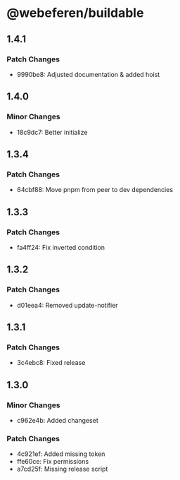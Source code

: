 # @webeferen/buildable

## 1.4.1

### Patch Changes

- 9990be8: Adjusted documentation & added hoist

## 1.4.0

### Minor Changes

- 18c9dc7: Better initialize

## 1.3.4

### Patch Changes

- 64cbf88: Move pnpm from peer to dev dependencies

## 1.3.3

### Patch Changes

- fa4ff24: Fix inverted condition

## 1.3.2

### Patch Changes

- d01eea4: Removed update-notifier

## 1.3.1

### Patch Changes

- 3c4ebc8: Fixed release

## 1.3.0

### Minor Changes

- c962e4b: Added changeset

### Patch Changes

- 4c921ef: Added missing token
- ffe60ce: Fix permissions
- a7cd25f: Missing release script
